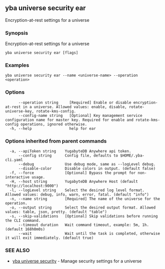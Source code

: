 ## yba universe security ear

Encryption-at-rest settings for a universe

### Synopsis

Encryption-at-rest settings for a universe

```
yba universe security ear [flags]
```

### Examples

```
yba universe security ear --name <universe-name> --operation <operation>
```

### Options

```
      --operation string     [Required] Enable or disable encryption-at-rest in a universe. Allowed values: enable, disable, rotate-universe-key, rotate-kms-config.
      --config-name string   [Optional] Key management service configuration name for master key. Required for enable and rotate-kms-config operations, ignored otherwise.
  -h, --help                 help for ear
```

### Options inherited from parent commands

```
  -a, --apiToken string    YugabyteDB Anywhere api token.
      --config string      Config file, defaults to $HOME/.yba-cli.yaml
      --debug              Use debug mode, same as --logLevel debug.
      --disable-color      Disable colors in output. (default false)
  -f, --force              [Optional] Bypass the prompt for non-interactive usage.
  -H, --host string        YugabyteDB Anywhere Host (default "http://localhost:9000")
  -l, --logLevel string    Select the desired log level format. Allowed values: debug, info, warn, error, fatal. (default "info")
  -n, --name string        [Required] The name of the universe for the operation.
  -o, --output string      Select the desired output format. Allowed values: table, json, pretty. (default "table")
  -s, --skip-validations   [Optional] Skip validations before running the CLI command.
      --timeout duration   Wait command timeout, example: 5m, 1h. (default 168h0m0s)
      --wait               Wait until the task is completed, otherwise it will exit immediately. (default true)
```

### SEE ALSO

* [yba universe security](yba_universe_security.md)	 - Manage security settings for a universe


